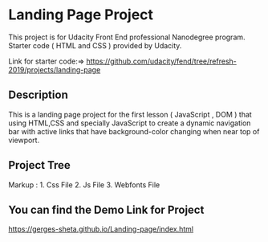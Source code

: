 # Landing Page Project

This project is for Udacity Front End professional Nanodegree program. Starter code ( HTML and CSS ) provided by Udacity.

Link for starter code:=>
https://github.com/udacity/fend/tree/refresh-2019/projects/landing-page

## Description

This is a landing page project for the first lesson ( JavaScript , DOM ) that using HTML,CSS and specially JavaScript to create a dynamic navigation bar with active links that have background-color changing when near top of viewport.

## Project Tree

Markup : 1. Css File 2. Js File 3. Webfonts File

## You can find the Demo Link for Project

https://gerges-sheta.github.io/Landing-page/index.html
